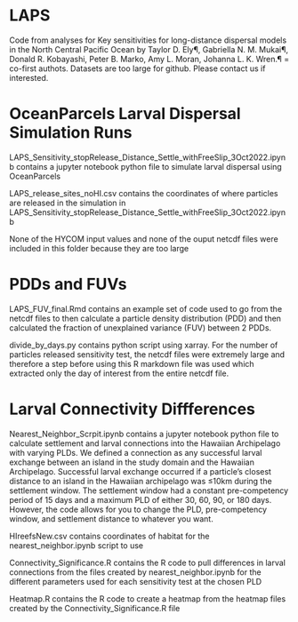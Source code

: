 # LAPS
Code from analyses for Key sensitivities for long-distance dispersal models in the North Central Pacific Ocean 
by Taylor D. Ely¶, Gabriella N. M. Mukai¶, Donald R. Kobayashi, Peter B. Marko, Amy L. Moran, Johanna L. K. Wren.¶ = co-first authots. Datasets are too large for github. Please contact us if interested. 

# OceanParcels Larval Dispersal Simulation Runs
LAPS_Sensitivity_stopRelease_Distance_Settle_withFreeSlip_3Oct2022.ipynb contains a jupyter notebook python file to simulate larval dispersal using OceanParcels

LAPS_release_sites_noHI.csv contains the coordinates of where particles are released in the simulation in LAPS_Sensitivity_stopRelease_Distance_Settle_withFreeSlip_3Oct2022.ipynb

None of the HYCOM input values and none of the ouput netcdf files were included in this folder because they are too large

# PDDs and FUVs
LAPS_FUV_final.Rmd contains an example set of code used to go from the netcdf files to then calculate a particle density distribution (PDD) and then calculated the fraction of unexplained variance (FUV) between 2 PDDs.  

divide_by_days.py contains python script using xarray. For the number of particles released sensitivity test, the netcdf files were extremely large and therefore a step before using this R markdown file was used which extracted only the day of interest from the entire netcdf file.

# Larval Connectivity Diffferences
Nearest_Neighbor_Scrpit.ipynb contains a jupyter notebook python file to calculate settlement and larval connections into the Hawaiian Archipelago with varying PLDs. We defined a connection as any successful larval exchange between an island in the study domain and the Hawaiian Archipelago. Successful larval exchange occurred if a particle’s closest distance to an island in the Hawaiian archipelago was ≤10km during the settlement window. The settlement window had a constant pre-competency period of 15 days and a maximum PLD of either 30, 60, 90, or 180 days. However, the code allows for you to change the PLD, pre-competency window, and settlement distance to whatever you want.

HIreefsNew.csv contains coordinates of habitat for the nearest_neighbor.ipynb script to use

Connectivity_Significance.R contains the R code to pull differences in larval connections from the files created by nearest_neighbor.ipynb for the different parameters used for each sensitivity test at the chosen PLD

Heatmap.R contains the R code to create a heatmap from the heatmap files created by the Connectivity_Significance.R file
